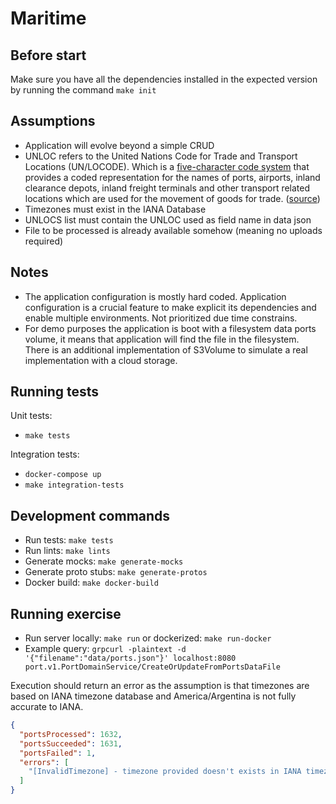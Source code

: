 # Maritime

## Before start

Make sure you have all the dependencies installed in the expected version by running the command `make init`

## Assumptions

- Application will evolve beyond a simple CRUD
- UNLOC refers to the United Nations Code for Trade and Transport Locations (UN/LOCODE). Which is a [five-character code system](https://uncefact.unece.org/pages/viewpage.action?pageId=17830748) that provides a coded representation for the names of ports, airports, inland clearance depots, inland freight terminals and other transport related locations which are used for the movement of goods for trade. ([source](https://unece.org/trade/uncefact/unlocode))
- Timezones must exist in the IANA Database
- UNLOCS list must contain the UNLOC used as field name in data json
- File to be processed is already available somehow (meaning no uploads required)

## Notes

- The application configuration is mostly hard coded. Application configuration is a crucial feature to make explicit its dependencies and enable multiple environments. Not prioritized due time constrains.
- For demo purposes the application is boot with a filesystem data ports volume, it means that application will find the file in the filesystem. There is an additional implementation of S3Volume to simulate a real implementation with a cloud storage.

## Running tests

Unit tests:
- `make tests`

Integration tests:
- `docker-compose up`
- `make integration-tests`

## Development commands

- Run tests: `make tests`
- Run lints: `make lints`
- Generate mocks: `make generate-mocks`
- Generate proto stubs: `make generate-protos`
- Docker build: `make docker-build`

## Running exercise

- Run server locally: `make run` or dockerized: `make run-docker`
- Example query: `grpcurl -plaintext -d '{"filename":"data/ports.json"}' localhost:8080 port.v1.PortDomainService/CreateOrUpdateFromPortsDataFile`

Execution should return an error as the assumption is that timezones are based on IANA timezone database and America/Argentina is not fully accurate to IANA.

```json
{
  "portsProcessed": 1632,
  "portsSucceeded": 1631,
  "portsFailed": 1,
  "errors": [
    "[InvalidTimezone] - timezone provided doesn't exists in IANA timezone database | {\"UNLOC\":\"ARRIC\",\"Name\":\"Rio Cullen\",\"City\":\"Rio Cullen\",\"Country\":\"Argentina\",\"Alias\":[],\"Regions\":[],\"CoordinatesLongitude\":-68.3523021,\"CoordinatesLatitude\":-52.8955609,\"Province\":\"Zaire\",\"Timezone\":\"America/Argentina\",\"UNLOCS\":[\"ARRIC\"],\"Code\":\"35700\"}"
  ]
}
```
